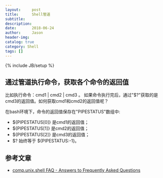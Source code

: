 ```yaml
---
layout:     post
title:      Shell管道
subtitle:  
description:
date:       2018-06-24
author:     Jason
header-img:
catalog: true
category: Shell
tags: []
---
```

{% include JB/setup %}

## 通过管道执行命令，获取各个命令的返回值
比如执行命令：cmd1 | cmd2 | cmd3  。 如果命令执行完后，通过"$?"获取的是cmd3的返回值。如何获取cmd1和cmd2的返回值呢？

在bash环境下，命令的返回值保存在"PIPESTATUS"数组中:
* ${PIPESTATUS[0]} 是cmd1的返回值；
* ${PIPESTATUS[1]} 是cmd2的返回值；
* ${PIPESTATUS[2]} 是cmd3的返回值；
* $? 始终等于 ${PIPESTATUS:-1}。

## 参考文章
* [comp.unix.shell FAQ - Answers to Frequently Asked Questions](http://unix.derkeiler.com/Newsgroups/comp.unix.shell/2003-09/0909.html)

